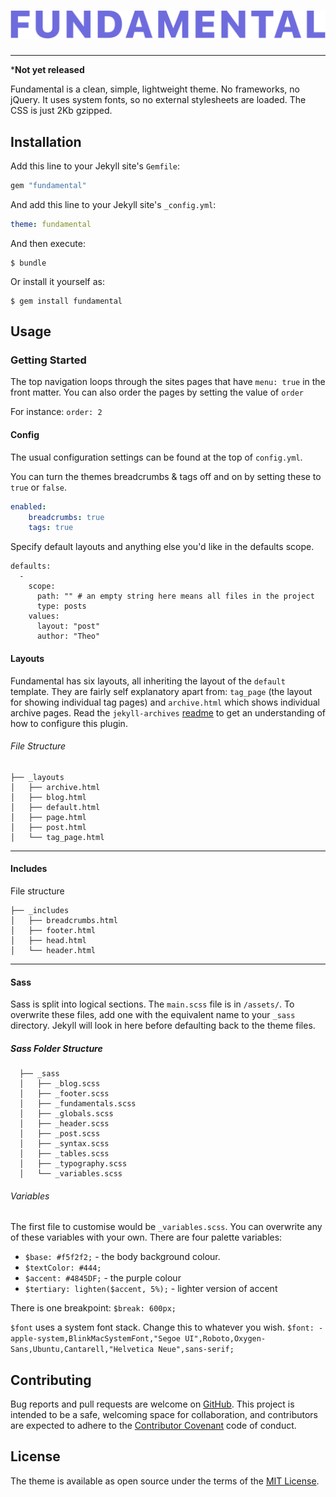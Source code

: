 # ![alt text](assets/images/logo.svg)
---

***Not yet released**  

Fundamental is a clean, simple, lightweight theme. No frameworks, no jQuery. It uses system fonts, so no external stylesheets are loaded. The CSS is just 2Kb gzipped.

## Installation

Add this line to your Jekyll site's `Gemfile`:

```ruby
gem "fundamental"
```

And add this line to your Jekyll site's `_config.yml`:

```yaml
theme: fundamental
```

And then execute:

    $ bundle

Or install it yourself as:

    $ gem install fundamental

## Usage

### Getting Started
The top navigation loops through the sites pages that have `menu: true` in the front matter. You can also order the pages by setting the value of `order`

For instance: `order: 2`

#### Config
The usual configuration settings can be found at the top of `config.yml`.

You can turn the themes breadcrumbs & tags off and on by setting these to `true` or `false`.

```yaml
enabled:
	breadcrumbs: true
	tags: true
```

Specify default layouts and anything else you'd like in the defaults scope.

	defaults:
	  -
	    scope:
	      path: "" # an empty string here means all files in the project
	      type: posts
	    values:
	      layout: "post"
	      author: "Theo"


#### Layouts
Fundamental has six layouts, all inheriting the layout of the `default` template. They are fairly self explanatory apart from: `tag_page` (the layout for showing individual tag pages) and `archive.html` which shows individual archive pages. Read the `jekyll-archives` [readme](https://github.com/jekyll/jekyll-archives) to get an understanding of how to configure this plugin.

###### File Structure
	├── _layouts
	│   ├── archive.html
	│   ├── blog.html
	│   ├── default.html
	│   ├── page.html
	│   ├── post.html
	│   └── tag_page.html
	
	
---
	
#### Includes
File structure

	├── _includes
	│   ├── breadcrumbs.html
	│   ├── footer.html
	│   ├── head.html
	│   └── header.html
	


---


#### Sass
Sass is split into logical sections. The `main.scss` file is in `/assets/`.
To overwrite these files, add one with the equivalent name to your `_sass` directory. Jekyll will look in here before defaulting back to the theme files.

##### Sass Folder Structure
	
	  ├── _sass
	  │   ├── _blog.scss
	  │   ├── _footer.scss
	  │   ├── _fundamentals.scss
	  │   ├── _globals.scss
	  │   ├── _header.scss
	  │   ├── _post.scss
	  │   ├── _syntax.scss
	  │   ├── _tables.scss
	  │   ├── _typography.scss
	  │   └── _variables.scss

###### Variables

The first file to customise would be `_variables.scss`. You can overwrite any of these variables with your own. There are four palette variables:

- `$base: #f5f2f2;` - the body background colour.
- `$textColor: #444;`
- `$accent: #4845DF;` - the purple colour
- `$tertiary: lighten($accent, 5%);` - lighter version of accent

There is one breakpoint: `$break: 600px;`

`$font` uses a system font stack. Change this to whatever you wish.
`$font: -apple-system,BlinkMacSystemFont,"Segoe UI",Roboto,Oxygen-Sans,Ubuntu,Cantarell,"Helvetica Neue",sans-serif;`



## Contributing

Bug reports and pull requests are welcome on [GitHub](https://github.com/theomjones/fundamental). This project is intended to be a safe, welcoming space for collaboration, and contributors are expected to adhere to the [Contributor Covenant](http://contributor-covenant.org) code of conduct.

## License

The theme is available as open source under the terms of the [MIT License](https://opensource.org/licenses/MIT).
